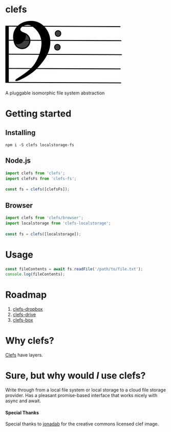 # clefs

![clefs logo](img/logo.svg)

A pluggable isomorphic file system abstraction

# Getting started

## Installing

```shell
npm i -S clefs localstorage-fs
```

## Node.js

```javascript
import clefs from 'clefs';
import clefsFs from 'clefs-fs';

const fs = clefs([clefsFs]);
```

## Browser

```javascript
import clefs from 'clefs/browser';
import localstorage from 'clefs-localstorage';

const fs = clefs([localstorage]);
```


# Usage

```javascript
const fileContents = await fs.readFile('/path/to/file.txt');
console.log(fileContents);
```


# Roadmap

1. [clefs-dropbox](https://www.npmjs.com/package/dropbox)
1. [clefs-drive](https://www.npmjs.com/package/google-drive)
1. [clefs-box](https://www.npmjs.com/package/nodejs-box)


# Why clefs?

[Clefs](https://en.wikipedia.org/wiki/Clef) have layers.


# Sure, but why would _I_ use clefs?

Write through from a local file system or local storage to a cloud file storage
provider.  Has a pleasant promise-based interface that works nicely with async
and await.


#### Special Thanks
Special thanks to [jonadab](https://openclipart.org/detail/36835/bass-clef-01)
for the creative commons licensed clef image.

